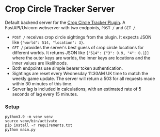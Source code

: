 # Crop Circle Tracker Server

Default backend server for the [Crop Circle Tracker Plugin](https://github.com/mattjrumble/crop-circle-tracker-plugin).
A FastAPI/Uvicorn webserver with two endpoints, `POST /` and `GET /`.

* `POST /` receives crop circle sightings from the plugin. It expects JSON like `{"world": 514, "location": 3}`.
* `GET /` provides the server's best guess of crop circle locations for different worlds. It returns JSON like
  `{"514": {"3": 0.9, "4": 0.1}}` where the outer keys are worlds, the inner keys are locations and the inner values 
  are likelihoods.
* Both endpoints use simple bearer token authentication.
* Sightings are reset every Wednesday 11:30AM UK time to match the weekly game update. The server will return a 503 for all requests made within 30 minutes of this time.
* Server lag is included in calculations, with an estimated rate of 5 seconds of lag every 15 minutes.

### Setup

```
python3.9 -m venv venv
source venv/bin/activate
pip install -r requirements.txt
python main.py
```
